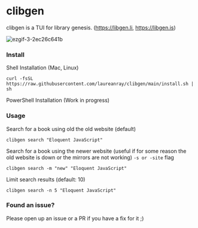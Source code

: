 # clibgen

clibgen is a TUI for library genesis. (https://libgen.li, https://libgen.is)

![ezgif-3-2ec26c641b](https://user-images.githubusercontent.com/22195710/176466306-0dd493dd-5a3b-494a-96c5-e2380b830275.gif)

### Install

Shell Installation (Mac, Linux)

```shell
curl -fsSL https://raw.githubusercontent.com/laureanray/clibgen/main/install.sh | sh
```

PowerShell Installation (Work in progress)

### Usage 

Search for a book using old the old website (default)
```shell
clibgen search "Eloquent JavaScript"
```

Search for a book using the newer website (useful if for some reason the old website is down or the mirrors are not working)
`-s or -site` flag
```shell
clibgen search -m "new" "Eloquent JavaScript"
```

Limit search results (default: 10)
```shell
clibgen search -n 5 "Eloquent JavaScript"
```


### Found an issue?
Please open up an issue or a PR if you have a fix for it ;)
